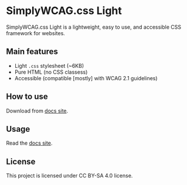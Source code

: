 # SimplyWCAG.css Light

SimplyWCAG.css Light is a lightweight, easy to use, and accessible CSS framework for websites.

## Main features
* Light `.css` stylesheet (~6KB)
* Pure HTML (no CSS classess)
* Accessible (compatible [mostly] with WCAG 2.1 guidelines)

## How to use
Download from [docs site](https://y4ch0.github.io/SimplyWCAG.css-Lite/).

## Usage
Read the [docs site](https://y4ch0.github.io/SimplyWCAG.css-Lite/).

## License
This project is licensed under CC BY-SA 4.0 license.
